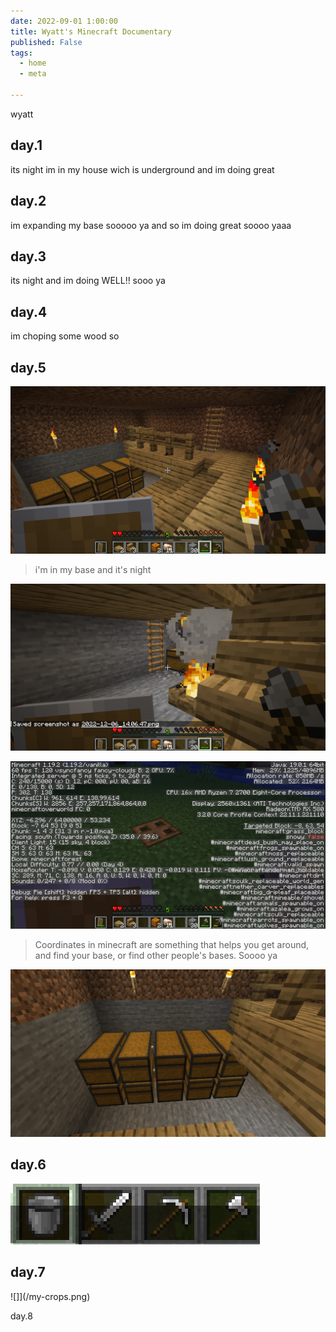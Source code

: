 ```yaml
---
date: 2022-09-01 1:00:00
title: Wyatt's Minecraft Documentary
published: False
tags:
  - home
  - meta

---
```


wyatt
## day.1

its night im in my house wich is underground and im doing great

## day.2

im expanding my base sooooo ya and so im doing great soooo yaaa

## day.3

its night and im doing WELL!! sooo ya



## day.4

im choping some wood so 
## day.5 

![](/my-base.png)

> i'm in my base and it's night

![](/my-base-2.png)

![](/my-coords.png)

> Coordinates in minecraft are something that helps you get around, and find your base, or find other people's bases.  Soooo ya

![](/my-storage.png)



## day.6

![](/Capture.png)


## day.7
![]](/my-crops.png)

day.8


